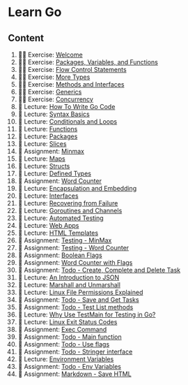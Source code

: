 # Learn Go

## Content

1. 🏃‍♂️ Exercise: [Welcome](./go-ex1-tour-welcome.md)
2. 🏃‍♂️ Exercise: [Packages, Variables, and Functions](./go-ex2-tour-packages-variables-functions.md)
3. 🏃‍♂️ Exercise: [Flow Control Statements](./go-ex3-tour-flow-control-statements.md)
4. 🏃‍♂️ Exercise: [More Types](./go-ex4-tour-more-types.md)
5. 🏃‍♂️ Exercise: [Methods and Interfaces](./go-ex5-tour-methods-and-interfaces.md)
6. 🏃‍♂️ Exercise: [Generics](./go-ex6-tour-generics.md)
7. 🏃‍♂️ Exercise: [Concurrency](./go-ex7-tour-concurrency.md)
8. 📖 Lecture: [How To Write Go Code](./go-lec1-how-to-write-go-code.md)
9. 📖 Lecture: [Syntax Basics](./go-lec-head-first-go-syntax-basics.md)
10. 📖 Lecture: [Conditionals and Loops](./go-lec-head-first-go-conditionals-and-loops.md)
11. 📖 Lecture: [Functions](./go-lec-head-first-go-functions.md)
12. 📖 Lecture: [Packages](./go-lec-head-first-go-packages.md)
13. 📖 Lecture: [Slices](./go-lec-head-first-go-slices.md)
14. 🚀 Assignment: [Minmax](./go-as-minmax.md)
15. 📖 Lecture: [Maps](./go-lec-head-first-go-maps.md)
16. 📖 Lecture: [Structs](./go-lec-head-first-go-structs.md)
17. 📖 Lecture: [Defined Types](./go-lec-head-first-go-defined-types.md)
18. 🚀 Assignment: [Word Counter](./go-as-word-counter.md)
19. 📖 Lecture: [Encapsulation and Embedding](./go-lec-head-first-go-encapsulation.md)
20. 📖 Lecture: [Interfaces](./go-lec-head-first-go-interfaces.md)
21. 📖 Lecture: [Recovering from Failure](./go-lec-head-first-go-recovering-from-failure.md)
22. 📖 Lecture: [Goroutines and Channels](./go-lec-head-first-go-goroutines-and-channels.md)
23. 📖 Lecture: [Automated Testing](./go-lec-head-first-go-automated-testing.md)
24. 📖 Lecture: [Web Apps](./go-lec-head-first-go-web-apps.md)
25. 📖 Lecture: [HTML Templates](./go-lec-head-first-go-html-templates.md)
26. 🚀 Assignment: [Testing - MinMax](./go-as-test-minmax.md)
27. 🚀 Assignment: [Testing - Word Counter](./go-as-test-word-counter.md)
28. 🚀 Assignment: [Boolean Flags](./go-as-boolean-flags.md)
29. 🚀 Assignment: [Word Counter with Flags](./go-as-word-counter-with-flags.md)
30. 🚀 Assignment: [Todo - Create, Complete and Delete Task](./go-as-todo-create-complete-delete-task.md)
31. 📖 Lecture: [An Introduction to JSON](./go-lec-an-intro-to-json.md)
32. 📖 Lecture: [Marshall and Unmarshall](./go-lec-marshall-and-unmarshall.md)
33. 📖 Lecture: [Linux File Permissions Explained](./go-lec-linux-file-permissions-explained.md)
34. 🚀 Assignment: [Todo - Save and Get Tasks](./go-as-todo-save-and-get-tasks.md)
35. 🚀 Assignment: [Todo - Test List methods](./go-as-todo-test-list-methods.md)
36. 📖 Lecture: [Why Use TestMain for Testing in Go?](./go-lec-why-use-test-main-for-go-testing.md)
37. 📖 Lecture: [Linux Exit Status Codes](./go-lec-linux-exit-status-codes.md)
38. 🚀 Assignment: [Exec Command](./go-as-exec-command.md)
39. 🚀 Assignment: [Todo - Main function](./go-as-todo-main-func.md)
40. 🚀 Assignment: [Todo - Use flags](./go-as-todo-use-flags.md)
41. 🚀 Assignment: [Todo - Stringer interface](./go-as-todo-stringer-interface.md)
42. 📖 Lecture: [Environment Variables](./go-lec-env-variables.md)
43. 🚀 Assignment: [Todo - Env Variables](./go-as-todo-env-variables.md)
44. 🚀 Assignment: [Markdown - Save HTML](./go-as-md-save-html.md)
